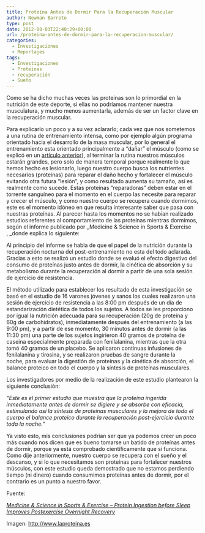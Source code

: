 ```yaml
---
title: Proteína Antes de Dormir Para la Recuperación Muscular
author: Newman Barreto
type: post
date: 2012-08-03T22:40:29+00:00
url: /proteina-antes-de-dormir-para-la-recuperacion-muscular/
categories:
  - Investigaciones
  - Reportajes
tags:
  - Investigaciones
  - Proteinas
  - recuperación
  - Sueño
---
```

<span class="main-paragraph">Como se ha dicho muchas veces las proteínas son lo primordial en la nutrición de este deporte, si ellas no podríamos mantener nuestra musculatura, y mucho menos aumentarla, además de ser un factor clave en la recuperación muscular.</span>

Para explicarlo un poco y a su vez aclararlo; cada vez que nos sometemos a una rutina de entrenamiento intensa, como por ejemplo algún programa orientado hacia el desarrollo de la masa muscular, por lo general el entrenamiento esta orientado principalmente a &#8220;dañar&#8221; el músculo (como se explicó en un [artículo anterior][1]), al terminar la rutina nuestros músculos estarán grandes, pero solo de manera temporal porque realmente lo que hemos hecho es lesionarlo, luego nuestro cuerpo busca los nutrientes necesarios (proteínas) para reparar el daño hecho y fortalecer el músculo evitando otra futura &#8220;lesión&#8221;, y como resultado aumenta su tamaño, así es realmente como sucede. Estas proteínas &#8220;reparadoras&#8221; deben estar en el torrente sanguíneo para el momento en el cuerpo las necesite para reparar y crecer el músculo, y como nuestro cuerpo se recupera cuando dormimos, este es el momento idóneo en que resulta interesante saber que pasa con nuestras proteínas. Al parecer hasta los momentos no se habían realizado estudios referentes al comportamiento de las proteínas mientras dormimos, según el informe publicado por _Medicine & Science in Sports & Exercise , _donde explica lo siguiente:

Al principio del informe se habla de que el papel de la nutrición durante la recuperación nocturna del post-entrenamiento no esta del todo aclarada. Gracias a esto se realizó un estudio donde se evaluó el efecto digestivo del consumo de proteínas justo antes de dormir, la cinética de absorción y su metabolismo durante la recuperación al dormir a partir de una sola sesión de ejercicio de resistencia.

El método utilizado para establecer los resultado de esta investigación se basó en el estudio de 16 varones jóvenes y sanos los cuales realizaron una sesión de ejercicio de resistencia a las 8:00 pm después de un día de estandarización dietética de todos los sujetos. A todos se les proporciono por igual la nutrición adecuada para su recuperación (20g de proteína y 60g de carbohidratos), inmediatamente después del entrenamiento (a las 9:00 pm), y a partir de ese momento, 30 minutos antes de dormir (a las 11:30 pm) una parte de los sujetos ingirieron 40 gramos de proteína de caseina especialmente preparada con fenilalanina, mientras que la otra tomó 40 gramos de un placebo. Se aplicaron continuas infusiones de fenilalanina y tirosina, y se realizaron pruebas de sangre durante la noche, para evaluar la digestión de proteínas y la cinética de absorción, el balance proteico en todo el cuerpo y la síntesis de proteínas musculares.

Los investigadores por medio de la realización de este estudio plantearon la siguiente conclusión:

<cite>&#8220;Este es el primer estudio que muestra que la proteína ingerida inmediatamente antes de dormir se digiere y se absorbe con eficacia, estimulando así la síntesis de proteínas musculares y la mejora de todo el cuerpo el balance proteico durante la recuperación post-ejercicio durante toda la noche.&#8221;</cite>

Ya visto esto, mis conclusiones podrían ser que ya podemos creer un poco más cuando nos dicen que es bueno tomarse un batido de proteínas antes de dormir, porque ya está comprobado científicamente que si funciona. Como dije anteriormente, nuestro cuerpo se recupera con el sueño y el descanso, y si lo que necesitamos son proteínas para fortalecer nuestros músculos, con este estudio queda demostrado que no estamos perdiendo tiempo (ni dinero) cuando consumimos proteínas antes de dormir, por el contrario es un punto a nuestro favor.

Fuente:
  
<a title="Protein Ingestion before Sleep Improves Postexercise Overnight Recovery" href="http://journals.lww.com/acsm-msse/Abstract/2012/08000/Protein_Ingestion_before_Sleep_Improves.20.aspx" target="_blank"><em>Medicine & Science in Sports & Exercise &#8211; Protein Ingestion before Sleep Improves Postexercise Overnight Recovery</em></a>

Imagen: <a href="http://www.laproteina.es/tienda/1161-animal-pm-30-packs.html" target="_blank">http://www.laproteina.es</a>

 [1]: http://www.fisicones.com/quieres-crecer-danate-el-musculo-parte-i/ "¿Quieres crecer? ¡Dáñate el músculo! (Parte I)"